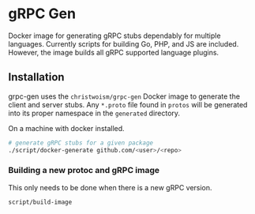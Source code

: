 # gRPC Gen

Docker image for generating gRPC stubs dependably for multiple languages. Currently scripts for building Go, PHP, and JS are included. However, the image builds all gRPC supported language plugins.

## Installation

grpc-gen uses the `christwoism/grpc-gen` Docker image to generate the client and server stubs.
Any `*.proto` file found in `protos` will be generated into its proper namespace in the `generated` directory.

On a machine with docker installed.

```bash
# generate gRPC stubs for a given package
./script/docker-generate github.com/<user>/<repo>
```

### Building a new protoc and gRPC image

This only needs to be done when there is a new gRPC version.

```bash
script/build-image
```
